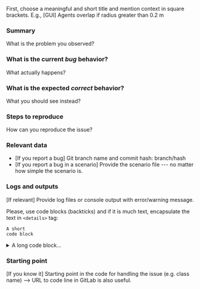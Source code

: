 First, choose a meaningful and short title and mention context in square brackets. E.g., [GUI] Agents overlap if radius greater than 0.2 m

### Summary

What is the problem you observed?

### What is the current *bug* behavior?

What actually happens?

### What is the expected *correct* behavior?

What you should see instead?

### Steps to reproduce

How can you reproduce the issue?

### Relevant data

- [If you report a bug] Git branch name and commit hash: branch/hash
- [If you report a bug in a scenario] Provide the scenario file --- no matter how simple the scenario is.

### Logs and outputs

[If relevant] Provide log files or console output with error/warning message.

Please, use code blocks (backticks) and if it is much text, encapsulate the text in `<details>` tag:

```
A short
code block
```

<details>
<summary>A long code block...</summary>
<pre>
Line 1 of log file xy`
Line 2 of log file xy`
</pre>
</details>

### Starting point

[If you know it] Starting point in the code for handling the issue (e.g. class name) --> URL to code line in GitLab is also useful.